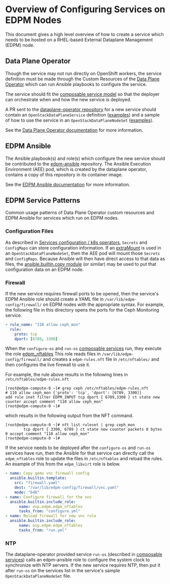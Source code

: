 # Overview of Configuring Services on EDPM Nodes

This document gives a high level overview of how to create a service
which needs to be hosted on a RHEL-based External Dataplane Management
(EDPM) node.

## Data Plane Operator

Though the service may not run directly on OpenShift workers, the
service definition must be made through the Custom Resources of the
[Data Plane Operator](https://openstack-k8s-operators.github.io/dataplane-operator)
which can run Ansible playbooks to configure the service.

The service should fit the
[composable service model](https://openstack-k8s-operators.github.io/dataplane-operator/composable_services)
so that the deployer can orchestrate when and how the new service is deployed.

A PR sent to the
[dataplane-operator repository](https://github.com/openstack-k8s-operators/dataplane-operator)
for a new service should contain an `OpenStackDataPlaneService`
definition ([examples](https://github.com/openstack-k8s-operators/dataplane-operator/tree/main/config/services))
and a sample of how to use the service in an `OpenStackDataPlaneNodeSet`
([examples](https://github.com/openstack-k8s-operators/dataplane-operator/tree/main/config/samples)).

See the
[Data Plane Operator documentation](https://openstack-k8s-operators.github.io/dataplane-operator)
for more information.

## EDPM Ansible

The Ansible playbook(s) and role(s) which configure the new service
should be contributed to the 
[edpm-ansible](https://github.com/openstack-k8s-operators/edpm-ansible)
repository. The Ansible Execution Environment (AEE) pod, which is
created by the dataplane operator, contains a copy of this repository
in its container image.

See the
[EDPM Ansible documentation](https://openstack-k8s-operators.github.io/edpm-ansible)
for more information.

## EDPM Service Patterns

Common usage patterns of Data Plane Operator custom resources and
EDPM Ansible for services which run on EDPM nodes.

### Configuration Files

As described in
[Services configuration / k8s operators](edpm_service_overview.md),
`Secrets` and `ConfigMaps` can store configuration information. If an
[extraMount](https://github.com/fultonj/docs/blob/main/extra_mounts.md)
is used in an `OpenStackDataPlaneNodeSet`, then the AEE pod will mount
those `Secrets` and `ConfigMaps`. Because Ansible will then have
direct access to that data as files, the 
[ansible.builtin.copy module](https://docs.ansible.com/ansible/latest/collections/ansible/builtin/copy_module.html)
(or similar) may be used to put that configuration data on an EDPM node.

### Firewall

If the new service requires firewall ports to be opened, then the
service's EDPM Ansible role should create a YAML file in
`/var/lib/edpm-config/firewall/` on EDPM nodes with the appropriate
syntax. For example, the following file in this directory opens the
ports for the Ceph Monitoring service.

```yaml
- rule_name: "110 allow ceph_mon"
  rule:
    proto: tcp
    dport: [6789, 3300]
```

When the `configure-os` and `run-os`
[composable services](https://openstack-k8s-operators.github.io/dataplane-operator/composable_services/)
run, they execute the role
[edpm_nftables](https://github.com/openstack-k8s-operators/edpm-ansible/tree/main/roles/edpm_nftables)
This role reads files in `/var/lib/edpm-config/firewall/`
and creates a `edpm-rules.nft` file in `/etc/nftables/` and then
configures the live firewall to use it.

For example, the rule above results in the following lines in
`/etc/nftables/edpm-rules.nft`

```command
[root@edpm-compute-0 ~]# grep ceph /etc/nftables/edpm-rules.nft
# 110 allow ceph_mon {'proto': 'tcp', 'dport': [6789, 3300]}
add rule inet filter EDPM_INPUT tcp dport { 6789,3300 } ct state new counter accept comment "110 allow ceph_mon"
[root@edpm-compute-0 ~]# 
```
which results in the following output from the NFT command.
```command
[root@edpm-compute-0 ~]# nft list ruleset | grep ceph_mon
		tcp dport { 3300, 6789 } ct state new counter packets 0 bytes 0 accept comment "110 allow ceph_mon"
[root@edpm-compute-0 ~]# 
```
If the service needs to be deployed after the `configure-os` and
`run-os` services have run, then the Ansible for that service can
directly call the `edpm_nftables` role to update the files in
`/etc/nftables` and reload the rules. An example of this from the
`edpm_libvirt` role is below.

```yaml
- name: Copy qemu vnc firewall config
  ansible.builtin.template:
    src: "firewall.yaml"
    dest: "/var/lib/edpm-config/firewall/vnc.yaml"
    mode: "640"
- name: Configure firewall for the vnc
  ansible.builtin.include_role:
      name: osp.edpm.edpm_nftables
      tasks_from: "configure.yml"
- name: Reload firewall for new vnc rule
  ansible.builtin.include_role:
      name: osp.edpm.edpm_nftables
      tasks_from: "run.yml"
```
### NTP

The dataplane-operator provided service `run-os` (described in
[composable services](https://openstack-k8s-operators.github.io/dataplane-operator/composable_services))
calls an edpm-ansible role to configure the system clock to
synchronize with NTP servers. If the new service requires NTP,
then put it after `run-os` on the services list in the service's
sample `OpenStackDataPlaneNodeSet` file.
